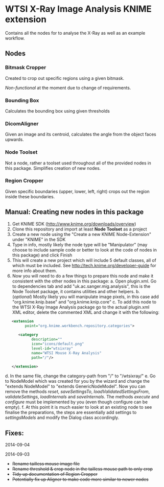 # WTSI X-Ray Image Analysis KNIME extension

Contains all the nodes for to analyse the X-Ray as well as an example workflow.

## Nodes

### Bitmask Cropper
Created to crop out specific regions using a given bitmask. 

*Non-functional* at the moment due to change of requirements.

### Bounding Box
Calculates the bounding box using given thresholds

### DicomAligner
Given an image and its centroid, calculates the angle from the object faces upwards.

### Node Toolset
Not a node, rather a toolset used throughout all of the provided nodes in this package. Simplifies creation of new nodes.

### Region Cropper
Given specific boundaries (upper, lower, left, right) crops out the region inside these boundaries.

## Manual: Creating new nodes in this package

1. Get KNIME SDK (http://www.knime.org/downloads/overview)
2. Clone this repository and import at least **Node Toolset** as a project
3. Create a new node using the "Create a new KNIME Node-Extension" under "KNIME" in the SDK
4. Type in info, mostly likely the node type will be "Manipulator" (may choose to include sample code or better to look at the code of nodes in this package) and click Finish
5. This will create a new project which will include 5 default classes, all of which must be included. See http://tech.knime.org/developer-guide for more info about them.
6. Now you will need to do a few things to prepare this node and make it consistent with the other nodes in this package:
a. Open plugin.xml. Go to dependencies tab and add "uk.ac.sanger.mig.analysis", this is the Node Toolset package, it contains utilities and other helpers.
b. (*optional*) Mostly likely you will manipulate image pixels, in this case add "org.knime.knip.base" and "org.knime.knip.core"
c. To add this node to the WTSI X-Ray Image Analysis package go to the actual plugin.xml XML editor, delete the commented XML and change it with the following:
```xml
   <extension
         point="org.knime.workbench.repository.categories">
         
      <category
            description=""
            icon="icons/default.png"
            level-id="wtsixray"
            name="WTSI Mouse X-Ray Analysis"
            path="/"/>
            
   </extension>
```
d. In the same file, change the category-path from "/" to "/wtsixray/"
e. Go to <NodeName>NodeModel which was created for you by the wizard and change the "extends NodeModel" to "extends GenericNodeModel". Now you can remove the methods *reset*, *saveSettingsTo*, *loadValidatedSettingsFrom*, *validateSettings*, *loadInternals* and *saveInternals*. The methods *execute* and *configure* must be implemented by you (even though configure can be empty).
f. At this point it is much easier to look at an existing node to see finalise the preparations, the steps are essentially add settings to *settingsModels* and modify the <NodeName>Dialog class accordingly.

## Fixes:

2014-09-04

2014-09-03
- ~~Rename tailless mouse image file~~
- ~~Rename threshold & crop node in the tailless mouse path to only crop~~
- ~~Tidy up documentation of Region Cropper~~
- ~~Potentially fix up Aligner to make code more similar to newer nodes~~